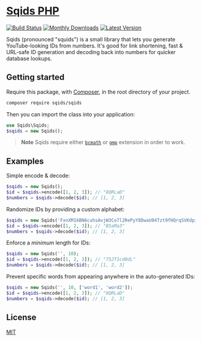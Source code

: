 # [Sqids PHP](https://sqids.org/php)

[![Build Status](https://badgen.net/github/checks/sqids/sqids-php?label=build&icon=github)](https://github.com/sqids/sqids-php/actions)
[![Monthly Downloads](https://badgen.net/packagist/dm/sqids/sqids)](https://packagist.org/packages/sqids/sqids/stats)
[![Latest Version](https://badgen.net/packagist/v/sqids/sqids)](https://packagist.org/packages/sqids/sqids)

Sqids (pronounced "squids") is a small library that lets you generate YouTube-looking IDs from numbers. It's good for link shortening, fast & URL-safe ID generation and decoding back into numbers for quicker database lookups.

## Getting started

Require this package, with [Composer](https://getcomposer.org), in the root directory of your project.

```bash
composer require sqids/sqids
```

Then you can import the class into your application:

```php
use Sqids\Sqids;
$sqids = new Sqids();
```

> **Note** Sqids require either [`bcmath`](https://secure.php.net/manual/en/book.bc.php) or [`gmp`](https://secure.php.net/manual/en/book.gmp.php) extension in order to work.

## Examples

Simple encode & decode:

```php
$sqids = new Sqids();
$id = $sqids->encode([1, 2, 3]); // "8QRLaD"
$numbers = $sqids->decode($id); // [1, 2, 3]
```

Randomize IDs by providing a custom alphabet:

```php
$sqids = new Sqids('FxnXM1kBN6cuhsAvjW3Co7l2RePyY8DwaU04Tzt9fHQrqSVKdpimLGIJOgb5ZE');
$id = $sqids->encode([1, 2, 3]); // "B5aMa3"
$numbers = $sqids->decode($id); // [1, 2, 3]
```

Enforce a *minimum* length for IDs:

```php
$sqids = new Sqids('', 10);
$id = $sqids->encode([1, 2, 3]); // "75JT1cd0dL"
$numbers = $sqids->decode($id); // [1, 2, 3]
```

Prevent specific words from appearing anywhere in the auto-generated IDs:

```php
$sqids = new Sqids('', 10, ['word1', 'word2']);
$id = $sqids->encode([1, 2, 3]); // "8QRLaD"
$numbers = $sqids->decode($id); // [1, 2, 3]
```

## License

[MIT](LICENSE)
